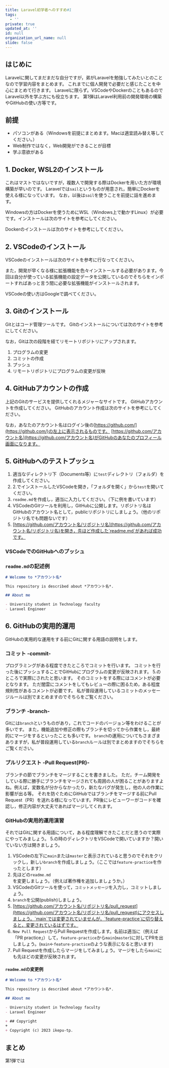 ```yaml
---
title: Laravel初学者へのすすめ#1
tags:
  - ''
private: true
updated_at: ''
id: null
organization_url_name: null
slide: false
---
```


## はじめに

Laravelに関してまだまだな自分ですが，弟がLaravelを勉強してみたいとのことなので学習内容をまとめます。
これまでに個人開発で必要だと感じたことを中心にまとめて行きます。
Laravelに限らず。VSCodeやDockerのこともあるのでLaravel以外を学ぶ方にも役立ちます。
第1弾はLaravel利用前の開発環境の構築やGitHubの使い方等です。

## 前提

- パソコンがある（Windowsを前提にまとめます。Macは適宜読み替え等してください。）
- Web制作ではなく，Web開発ができることが目標
- 学ぶ意欲がある

## 1. Docker, WSL2のインストール

これはマストではないですが，複数人で開発する際はDockerを用いた方が環境構築が早いのです。
Laravelでは`sail`というものが用意され，簡単にDockerを使える様になっています。
なお，以後は`sail`を使うことを前提に話を進めます。

Windowsの方はDockerを使うためにWSL（Windows上で動かすLinux）が必要です。インストールは次のサイトを参考にしてください。

Dockerのインストールは次のサイトを参考にしてください。

## 2. VSCodeのインストール

VSCodeのインストールは次のサイトを参考に行なってください。

また，開発が早くなる様に拡張機能を色々インストールする必要があります。今回は自分が使っている拡張機能の設定データを公開しているのでそちらをインポートすればあっと言う間に必要な拡張機能がインストールされます。

VSCodeの使い方はGoogleで調べてください。

## 3. Gitのインストール

Gitとはコード管理ツールです。
Gitのインストールについては次のサイトを参考にしてください。

なお，Gitは次の段階を経てリモートリポジトリにアップされます。

1. プログラムの変更
2. コミットの作成
3. プッシュ
4. リモートリポジトリにプログラムの変更が反映

## 4. GitHubアカウントの作成

上記のGitのサービスを提供してくれるメジャーなサイトです。
GitHubアカウントを作成してください。
GitHubのアカウント作成は次のサイトを参考にしてください。

なお，あなたのアカウント名はログイン後の[https://github.com/](https://github.com/)の左上に表示されるものです。
[https://github.com/アカウント名](https://github.com/アカウント名)がGitHubのあなたのプロフィール画面になります。

## 5. GitHubへのテストプッシュ

1. 適当なディレクトリ下（Documents等）に`test`ディレクトリ（フォルダ）を作成してください。
2. 2.でインストールしたVSCodeを開き，「フォルダを開く」から`test`を開いてください。
3. `readme.md`を作成し，適当に入力してください。（下に例を書いています）
4. VSCodeのGitツールを利用し，GitHubに公開します。リポジトリ名はGitHubのアカウント名として，publicリポジトリにしましょう。（他のリポジトリ名でも問題ないです）
5. [https://github.com/アカウント名/リポジトリ名](https://github.com/アカウント名/リポジトリ名)を開き，先ほど作成した`readme.md`があれば成功です。

### VSCodeでのGitHubへのプッシュ

### `readme.md`の記述例

```json:readme.md
# Welcome to *アカウント名*

This repository is described about *アカウント名*.

## About me

- University student in Technology faculty
- Laravel Engineer
```

## 6. GitHubの実用的運用

GitHubの実用的な運用をする前にGitに関する用語の説明をします。

### コミット -commit-

プログラミングがある程度できたところでコミットを行います。
コミットを行った後にプッシュすることでGitHubにプログラムの変更が反映されます。
5.のところで実際にされたと思います。
そのコミットをする際にはコメントが必要となります。
ただ闇雲にコメントをしてもレビューの際に困るため，ある程度規則性があるコメントが必要です。
私が普段運用しているコミットのメッセージルールは別でまとめますのでそちらをご覧ください。

### ブランチ -branch-

Gitには`branch`というものがあり，これでコードのバージョン等をわけることが多いです。
また，機能追加や修正の際もブランチを切ってから作業をし，最終的にマージをするといったことも多いです。
`branch`の運用についてもさまざまありますが，私が普段運用している`branch`ルールは別でまとめますのでそちらをご覧ください。

### プルリクエスト -Pull Request(PR)-

ブランチの節でブランチをマージすることを書きました。
ただ，チーム開発をしている際に勝手にブランチをマージされても周囲の人が困ることがありますよね。例えば，変数名が分からなかったり，新たなバグが発生し，他の人の作業に影響が出る等。
それを防ぐためにGitHubではブランチをマージする前にPull  Request（PR）を送れる様になっています。PR後にレビューワーがコードを確認し，修正内容が大丈夫であればマージしてくれます。

### GitHubの実用的運用演習

それではGitに関する用語について，ある程度理解できたことだと思うので実際にやってみましょう。
5.の時のディレクトリをVSCodeで開いていますか？開いていない方は開きましょう。

1. VSCodeの左下に`main`または`master`と表示されていると思うのでそれをクリックし，新しい`branch`を作成しましょう。（ここでは`feature-practice`を作ったとします）
2. 先ほどの`readme.md`を変更しましょう。（例えば著作権を追加しましょうか。）
3. VSCodeのGitツールを使って，`コミットメッセージ`を入力し，コミットしましょう。
4. `branch`を公開(publish)しましょう。
5. [https://github.com/アカウント名/リポジトリ名/pull_request](https://github.com/アカウント名/リポジトリ名/pull_request)にアクセスしましょう。`main`では変更されていませんが，`feature-practice`に切り替えると，変更されているはずです。
6. `New Pull Request`からPull Requestを作成します。名前は適当に（例えば「PR practice」）して，`feature-practice`から`main`(`master`)に対してPRを出しましょう。(`main`<-`feature-practice`のような表示になると思います)
7. Pull Requestを作成したらマージをしてみましょう。マージをしたら`main`にも先ほどの変更が反映されます。

#### `readme.md`の変更例

```diff_json:readme.md
# Welcome to *アカウント名*

This repository is described about *アカウント名*.

## About me

- University student in Technology faculty
- Laravel Engineer

+ ## Copyright
+
+ Copyright (c) 2023 ikepu-tp.
```

## まとめ

第1弾では
